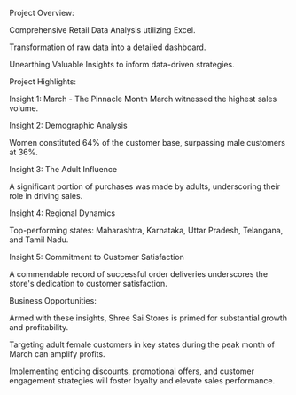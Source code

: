 Project Overview:

Comprehensive Retail Data Analysis utilizing Excel.

Transformation of raw data into a detailed dashboard.

Unearthing Valuable Insights to inform data-driven strategies.

Project Highlights:

Insight 1: March - The Pinnacle Month March witnessed the highest sales volume.

Insight 2: Demographic Analysis

Women constituted 64% of the customer base, surpassing male customers at 36%.

Insight 3: The Adult Influence

A significant portion of purchases was made by adults, underscoring their role in driving sales.

Insight 4: Regional Dynamics

Top-performing states: Maharashtra, Karnataka, Uttar Pradesh, Telangana, and Tamil Nadu.

Insight 5: Commitment to Customer Satisfaction

A commendable record of successful order deliveries underscores the store's dedication to customer satisfaction.

Business Opportunities:

Armed with these insights, Shree Sai Stores is primed for substantial growth and profitability.

Targeting adult female customers in key states during the peak month of March can amplify profits.

Implementing enticing discounts, promotional offers, and customer engagement strategies will foster loyalty and elevate sales performance.
